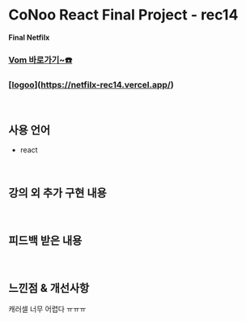 # CoNoo React Final Project - rec14

**Final Netfilx**

### **[Vom 바로가기~☎️](https://netfilx-rec14.vercel.app/)**
### **[[logoo](https://github.com/user-attachments/assets/b9a2c446-f315-4512-8a11-1bf1cbd45f46)](https://netfilx-rec14.vercel.app/)**



<br>

## 사용 언어
* react

<br>

## 강의 외 추가 구현 내용

<br>

## **피드백 받은 내용**

<br>

## **느낀점 & 개선사항**
캐러셀 너무 어렵다 ㅠㅠㅠ
